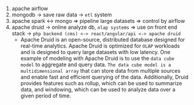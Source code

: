 1. apache airflow
2. mongodb -> save raw data -> `etl` system
3. apache spark <-> mongo => pipeline large datasets => control by airflow
4. apache druid -> online analyze db, `olap systems` => use on front end stack -> `php backend (cms) <-> react/angular/api <-> apache druid`
    - Apache Druid is an open-source, distributed database designed for real-time analytics. Apache Druid is optimized for `OLAP` workloads and is designed to query large datasets with low latency. One example of modeling with Apache Druid is to use the `data cube model` to aggregate and query data. `The data cube model is a multidimensional array` that can store data from multiple sources and enable fast and efficient querying of the data. Additionally, Druid provides features such as rollup, which can be used to summarize data, and windowing, which can be used to analyze data over a given period of time.

